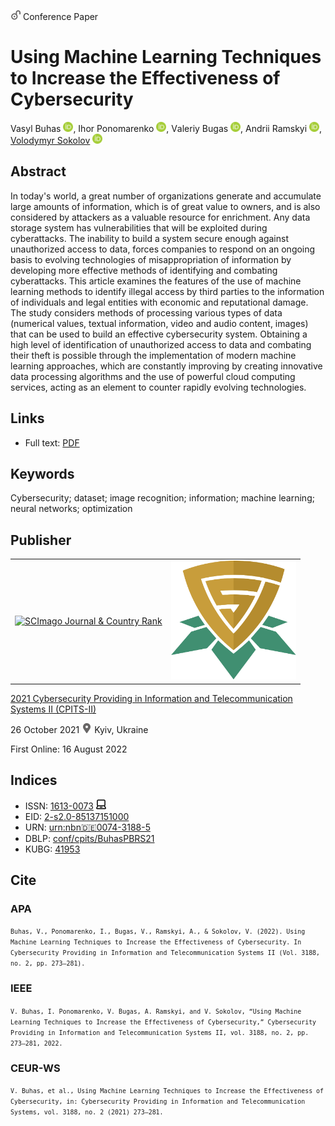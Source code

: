 <img src="/icons/unlock.svg" width="16" height="16"> Conference Paper

# Using Machine Learning Techniques to Increase the Effectiveness of Cybersecurity

Vasyl Buhas <a href="https://orcid.org/0000-0001-8317-3350" target="_blank"><img src="/icons/orcid.svg" width="16" height="16"></a>,
Ihor Ponomarenko <a href="https://orcid.org/0000-0003-3532-8332" target="_blank"><img src="/icons/orcid.svg" width="16" height="16"></a>,
Vаlеriy Bugas <a href="https://orcid.org/0000-0003-1046-9737" target="_blank"><img src="/icons/orcid.svg" width="16" height="16"></a>,
Andrii Ramskyi <a href="https://orcid.org/0000-0001-7368-697X" target="_blank"><img src="/icons/orcid.svg" width="16" height="16"></a>,
<a href="/">Volodymyr Sokolov</a> <a href="https://orcid.org/0000-0002-9349-7946" target="_blank"><img src="/icons/orcid.svg" width="16" height="16"></a>

## Abstract

In today's world, a great number of organizations generate and accumulate large amounts of information, which is of great value to owners, and is also considered by attackers as a valuable resource for enrichment. Any data storage system has vulnerabilities that will be exploited during cyberattacks. The inability to build a system secure enough against unauthorized access to data, forces companies to respond on an ongoing basis to evolving technologies of misappropriation of information by developing more effective methods of identifying and combating cyberattacks. This article examines the features of the use of machine learning methods to identify illegal access by third parties to the information of individuals and legal entities with economic and reputational damage. The study considers methods of processing various types of data (numerical values, textual information, video and audio content, images) that can be used to build an effective cybersecurity system. Obtaining a high level of identification of unauthorized access to data and combating their theft is possible through the implementation of modern machine learning approaches, which are constantly improving by creating innovative data processing algorithms and the use of powerful cloud computing services, acting as an element to counter rapidly evolving technologies.

## Links

* Full text: [PDF](http://ceur-ws.org/Vol-3188/short10.pdf)

## Keywords

Cybersecurity; dataset; image recognition; information; machine learning; neural networks; optimization

## Publisher

<table>
<tr>
<td>
<a href="https://www.scimagojr.com/journalsearch.php?q=21100218356&amp;tip=sid&amp;exact=no" title="SCImago Journal &amp; Country Rank"><img border="0" src="https://corsproxy.io/?https://www.scimagojr.com/journal_img.php?id=21100218356" alt="SCImago Journal &amp; Country Rank"  /></a>
</td>
<td style="text-align: left;">
<a href="https://cpits.kubg.edu.ua/"><img src="/icons/cpits.svg" width="200"></a>
</td>
</tr>
</table>

[2021 Cybersecurity Providing in Information and Telecommunication Systems II (CPITS-II)](http://ceur-ws.org/Vol-3188/)

26 October 2021 <img src="/icons/location-pin.svg" width="16" height="16"> Kyiv, Ukraine

First Online: 16 August 2022

## Indices

* ISSN: [1613-0073](https://portal.issn.org/resource/ISSN/1613-0073) <img src="/icons/online.svg" width="16" height="16">
* EID: [2-s2.0-85137151000](http://www.scopus.com/record/display.url?origin=inward&eid=2-s2.0-85137151000)
* URN: [urn:nbn:de:0074-3188-5](https://nbn-resolving.org/xml/urn:nbn:de:0074-3188-5)
* DBLP: [conf/cpits/BuhasPBRS21](https://dblp.org/rec/conf/cpits/BuhasPBRS21)
* KUBG: [41953](http://elibrary.kubg.edu.ua/id/eprint/41953/)

## Cite

### APA

<small>`Buhas, V., Ponomarenko, I., Bugas, V., Ramskyi, A., & Sokolov, V. (2022). Using Machine Learning Techniques to Increase the Effectiveness of Cybersecurity. In Cybersecurity Providing in Information and Telecommunication Systems II (Vol. 3188, no. 2, pp. 273–281).`</small>

### IEEE

<small>`V. Buhas, I. Ponomarenko, V. Bugas, A. Ramskyi, and V. Sokolov, “Using Machine Learning Techniques to Increase the Effectiveness of Cybersecurity,” Cybersecurity Providing in Information and Telecommunication Systems II, vol. 3188, no. 2, pp. 273–281, 2022.`</small>

### CEUR-WS

<small>`V. Buhas, et al., Using Machine Learning Techniques to Increase the Effectiveness of Cybersecurity, in: Cybersecurity Providing in Information and Telecommunication Systems, vol. 3188, no. 2 (2021) 273–281.`</small>